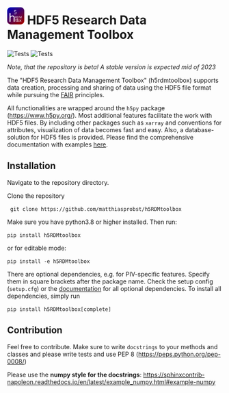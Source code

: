 
<h1 text-align: center;><img src="docs/icons/icon4.svg" alt="" width="40"/> HDF5 Research Data Management Toolbox</h1>


![Tests](https://github.com/matthiasprobst/h5RDMtoolbox/actions/workflows/tests.yml/badge.svg)
![Tests](https://codecov.io/gh/matthiasprobst/h5RDMtoolbox/branch/dev/graph/badge.svg)

*Note, that the repository is beta! A stable version is expected mid of 2023*

The "HDF5 Research Data Management Toolbox" (h5rdmtoolbox) supports data creation, processing and sharing 
of data using the HDF5 file format while pursuing the [FAIR](https://www.nature.com/articles/sdata201618) principles. 

All functionalities are wrapped around the `h5py` package (https://www.h5py.org/). Most additional features 
facilitate the work with HDF5 files. By including other packages such as `xarray` and conventions for attributes, 
visualization of data becomes fast and easy. Also, a database-solution for HDF5 files is provided. Please find the 
comprehensive documentation with examples [here](https://matthiasprobst.github.io/h5RDMtoolbox/).  


## Installation
Navigate to the repository directory.

Clone the repository

     git clone https://github.com/matthiasprobst/h5RDMtoolbox

Make sure you have python3.8 or higher installed. Then run:

    pip install h5RDMtoolbox
or for editable mode:

    pip install -e h5RDMtoolbox

There are optional dependencies, e.g. for PIV-specific features. Specify them in square brackets after the package 
name. Check the setup config (`setup.cfg`) or the [documentation](https://matthiasprobst.github.io/h5RDMtoolbox/) for 
all optional dependencies. To install all dependencies, simply run

    pip install h5RDMtoolbox[complete]


## Contribution
Feel free to contribute. Make sure to write `docstrings` to your methods and classes and please write 
tests and use PEP 8 (https://peps.python.org/pep-0008/)

Please use the **numpy style for the docstrings**: 
https://sphinxcontrib-napoleon.readthedocs.io/en/latest/example_numpy.html#example-numpy


